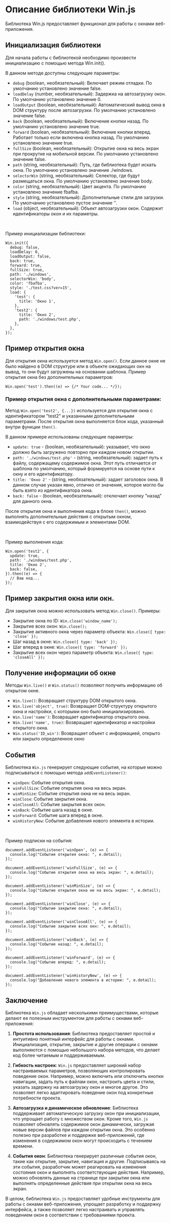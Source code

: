 <h1>Описание библиотеки Win.js</h1>
<p>Библиотека Win.js предоставляет функционал для работы с окнами веб-приложения.

<h2>Инициализация библиотеки</h2>
<p>Для начала работы с библиотекой необходимо произвести инициализацию с помощью метода Win.init().</p>

<p>В данном методе доступны следующие параметры: </p>

<ul>
  <li><code>debug</code> (boolean, необязательный): Включает режим отладки. По умолчанию установлено значение false.</li>
  <li><code>loadDelay</code> (number, необязательный): Задержка на автозагрузку окон. По умолчанию установлено значение 0.</li>
  <li><code>loadOutput</code> (boolean, необязательный): Автоматический вывод окна в DOM структуру после автозагрузки. По умолчанию установлено значение false.</li>
  <li><code>back</code> (boolean, необязательный): Включение кнопки назад. По умолчанию установлено значение true.</li>
  <li><code>forward</code> (boolean, необязательный): Включение кнопки вперед. Работает только если включена кнопка назад. По умолчанию установлено значение true.</li>
  <li><code>fullSize</code> (boolean, необязательный): Открытие окна на весь экран при прокрутке на мобильной версии. По умолчанию установлено значение false.</li>
  <li><code>path</code> (string, необязательный): Путь, где библиотека будет искать окна. По умолчанию установлено значение ./windows.</li>
  <li><code>selectorWin</code> (string, необязательный): Селектор, где будут размещаться окна. По умолчанию установлено значение body.</li>
  <li><code>color</code> (string, необязательный): Цвет акцента. По умолчанию установлено значение fbafba.</li>
  <li><code>style</code> (string, необязательный): Дополнительные стили для загрузки. По умолчанию установлено пустое значение ''.</li>
  <li><code>load</code> (object, необязательный): Объект автозагрузки окон. Содержит идентификаторы окон и их параметры.</li>
</ul>

<br><p>Пример инициализации библиотеки:</p>

<pre><code>Win.init({
  debug: false,
  loadDelay: 0,
  loadOutput: false,
  back: true,
  forward: true,
  fullSize: true,
  path: './windows',
  selectorWin: 'body',
  color: 'fbafba',
  style: './test.css?ver=15',
  load: {
    'test': {
      title: 'Окно 1',
    },
    'test2': {
      title: 'Окно 2',
      path: './windows/test.php',
    },
  },
});
</code></pre>

<h2>Пример открытия окна</h2>
<p>Для открытия окна используется метод <code>Win.open()</code>. Если данное окне не было найдено в DOM структуре или в объекте ожидающих окн на вывод, то они будут загружены на основании шаблона. Пример открытия окна без дополнительных параметров:</p>
<pre><code>Win.open('test').then((e) => {/* Your code... */});</code></pre>

<h3>Пример открытия окна с дополнительными параметрами:</h3>
<p>Метод <code>Win.open('test2', {...})</code> используется для открытия окна с идентификатором "test2" и указанными дополнительными параметрами. После открытия окна выполняется блок кода, указанный внутри функции <code>then()</code>.</p>
<p>В данном примере использованы следующие параметры:</p>
<ul>
  <li><code>update: true</code> - (boolean, необязательный): указывает, что окно должно быть загружено повторно при каждом новом открытии.</li>
  <li><code>path: './windows/test.php'</code> - (string, необязательный): задает путь к файлу, содержащему содержимое окна. Этот путь отличается от шаблона по умолчанию, который формируется на основе пути к окну и его идентификатору.</li>
  <li><code>title: 'Окно 2'</code> - (string, необязательный): задает заголовок окна. В данном случае указан явно, отлично от значения, которое могло бы быть взято из идентификатора окна.</li>
  <li><code>back: false</code> - (boolean, необязательный): отключает кнопку "назад" для данного окна.</li>
</ul>
<p>После открытия окна и выполнения кода в блоке <code>then()</code>, можно выполнять дополнительные действия с открытым окном, взаимодействуя с его содержимым и элементами DOM.</p>
<br><p>Пример выполнения кода:</p>
<pre><code>Win.open('test2', {
  update: true,
  path: './windows/test.php',
  title: 'Окно 2',
  back: false,
}).then((e) => {
  // Ваш код...
});
</code></pre>

<h2>Пример закрытия окна или окн.</h2>
<p>Для закрытия окна можно использовать метод <code>Win.close()</code>. Примеры:</p>
<ul>
  <li>Закрытие окна по ID: <code>Win.close('window_name');</code></li>
  <li>Закрытие всех окон: <code>Win.close();</code></li>
  <li>Закрытие активного окна через параметр объекта: <code>Win.close({ type: 'close' });</code></li>
  <li>Шаг назад в окне: <code>Win.close({ type: 'back' });</code></li>
  <li>Шаг вперед в окне: <code>Win.close({ type: 'forward' });</code></li>
  <li>Закрытие всех окон через параметр объекта: <code>Win.close({ type: 'closeAll' });</code></li>
</ul>

<h2>Получение информации об окне</h2>
<p>Методы <code>Win.live()</code> и <code>Win.status()</code> позволяют получить информацию об открытом окне.</p>
<ul>
  <li><code>Win.live()</code>: Возвращает структуру DOM открытого окна.</li>
  <li><code>Win.live('object', true)</code>: Возвращает DOM-структуру открытого окна и настройки, с которыми оно было инициализировано.</li>
  <li><code>Win.live('name')</code>: Возвращает идентификатор открытого окна.</li>
  <li><code>Win.live('name', true)</code>: Возвращает идентификатор и настройки открытого окна.</li>
  <li><code>Win.status('ID_win')</code>: Возвращает объект с информацией, открыто или закрыто определенное окно</li>
</ul>

<h2>События</h2>

<p>Библиотека <code>Win.js</code> генерирует следующие события, на которые можно подписываться с помощью метода <code>addEventListener()</code>:</p>
<ul>
  <li><code>winOpen</code>: Событие открытия окна.</li>
  <li><code>winFullSize</code>: Событие открытия окна на весь экран.</li>
  <li><code>winMinSize</code>: Событие открытия окна не на весь экран.</li>
  <li><code>winClose</code>: Событие закрытия окна.</li>
  <li><code>winCloseAll</code>: Событие закрытия всех окон.</li>
  <li><code>winBack</code>: Событие шага назад в окне.</li>
  <li><code>winForward</code>: Событие шага вперед в окне.</li>
  <li><code>winHistoryNew</code>: Событие добавления нового элемента в истории.</li>
</ul>

<br><p>Пример подписки на события:</p>
<pre><code>document.addEventListener('winOpen', (e) => {
  console.log("Событие открытия окна: ", e.detail);
});

document.addEventListener('winFullSize', (e) => {
  console.log("Событие открытия окна на весь экран: ", e.detail);
});

document.addEventListener('winMinSize', (e) => {
  console.log("Событие открытия окна не на весь экран: ", e.detail);
});

document.addEventListener('winClose', (e) => {
  console.log("Событие закрытие окна: ", e.detail);
});

document.addEventListener('winCloseAll', (e) => {
  console.log("Событие закрытие всех окн: ", e.detail);
});

document.addEventListener('winBack', (e) => {
  console.log("Событие назад: ", e.detail);
});

document.addEventListener('winForward', (e) => {
  console.log("Событие вперед: ", e.detail);
});

document.addEventListener('winHistoryNew', (e) => {
  console.log("Добавление нового элемента в истории: ", e.detail);
});</code></pre>

<h2>Заключение</h2>
<p>Библиотека <code>Win.js</code> обладает несколькими преимуществами, которые делают ее полезным инструментом для работы с окнами веб-приложения:</p>
<ol>
  <li><p><strong>Простота использования</strong>: Библиотека предоставляет простой и интуитивно понятный интерфейс для работы с окнами. Инициализация, открытие, закрытие и другие операции с окнами выполняются с помощью небольшого набора методов, что делает код более читаемым и поддерживаемым.</p></li>
  <li><p><strong>Гибкость настроек</strong>: <code>Win.js</code> предоставляет широкий набор настраиваемых параметров, позволяющих контролировать поведение окон. Например, можно включить или отключить кнопки навигации, задать путь к файлам окон, настроить цвета и стили, указать задержку на автозагрузку окон и многое другое. Это позволяет легко адаптировать поведение окон под конкретные потребности проекта.</p></li>
  <li><p><strong>Автозагрузка и динамическое обновление</strong>: Библиотека поддерживает автоматическую загрузку окон при инициализации, что упрощает работу с множеством окон. Кроме того, <code>Win.js</code> позволяет обновлять содержимое окон динамически, загружая новые версии файлов при каждом открытии окна. Это особенно полезно при разработке и поддержке веб-приложений, где изменения в содержимом окон могут происходить с течением времени.</p></li>
  <li><p><strong>События окон</strong>: Библиотека генерирует различные события окон, такие как открытие, закрытие, навигация и другие. Подписываясь на эти события, разработчик может реагировать на изменения состояния окон и выполнять соответствующие действия. Например, можно обновлять данные на странице при закрытии окна или выполнять определенные действия при открытии окна на весь экран.</p></li>
</ol>
<p>В целом, библиотека <code>Win.js</code> предоставляет удобные инструменты для работы с окнами веб-приложения, упрощает разработку и поддержку интерфейса, а также позволяет легко настраивать и управлять поведением окон в соответствии с требованиями проекта.</p>

